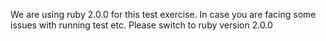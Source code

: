 We are using ruby 2.0.0 for this test exercise. In case you are facing some issues with running test etc. Please switch to ruby version 2.0.0

